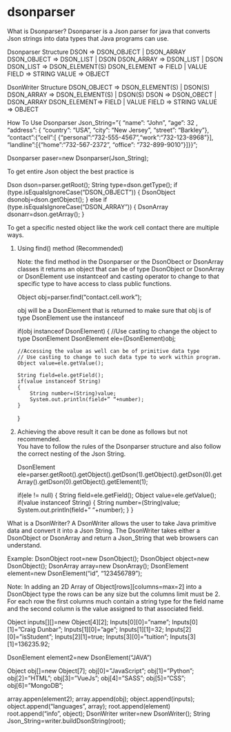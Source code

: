 # dsonparser
What is Dsonparser?
Dsonparser is a Json parser for java that converts Json strings into data types that Java programs can use.

Dsonparser Structure
DSON => DSON_OBJECT | DSON_ARRAY
DSON_OBJECT => DSON_LIST | DSON
DSON_ARRAY => DSON_LIST | DSON
DSON_LIST => DSON_ELEMENT(S)
DSON_ELEMENT => FIELD | VALUE
FIELD => STRING
VALUE => OBJECT

DsonWriter Structure
DSON_OBJECT => DSON_ELEMENT(S) | DSON(S)
DSON_ARRAY => DSON_ELEMENT(S) | DSON(S)
DSON => DSON_OBECT | DSON_ARRAY
DSON_ELEMENT=> FIELD | VALUE
FIELD => STRING
VALUE => OBJECT

How To Use Dsonparser
Json_String=”{ “name”: “John”, “age”: 32 , “address”: { “country”: “USA”, “city”: “New Jersey”, “street”: “Barkley”},  
              “contact”:{“cell”:[ {“personal”:“732-555-4567”,“work”:“732-123-8968”}], 
              “landline”:[{“home”:“732-567-2372”, “office”: “732-899-9010”}]}}”;
              
Dsonparser paser=new Dsonparser(Json_String);

To get entire Json object the best practice is

Dson dson=parser.getRoot();
String type=dson.getType();
if (type.isEqualsIgnoreCase(“DSON_OBJECT”))
{
	DsonObject dsonobj=dson.getObject();
}
else if (type.isEqualsIgnoreCase(“DSON_ARRAY”))
{
	DsonArray dsonarr=dson.getArray();
}


To get a specific nested object like the work cell contact there are multiple ways.
1)  Using find() method (Recommended)

    Note: the find method in the Dsonparser or the DsonObect or DsonArray classes it returns an object 
    that can be of type DsonObject or DsonArray or DsonElement use instantceof and casting operator 
    to change to that specific type to have access to class public functions.

    Object obj=parser.find(“contact.cell.work”);

	obj  will be a DsonElement that is returned
	to make sure that obj is of type DsonElement use the instanceof 

	if(obj instanceof DsonElement)
	{
		//Use casting to change the object to type DsonElement
		DsonElement ele=(DsonElement)obj; 
    
		//Accessing the value as well can be of primitive data type 
		// Use casting to change to such data type to work within program.
    	Object value=ele.getValue();
    
    	String field=ele.getField();
		if(value instanceof String)
		{
			String number=(String)value;
			System.out.println(field+” “+number);
		}
	}
  
2)	Achieving the above result it can be done as follows but not recommended.  
    You have to follow the rules of the Dsonparser structure and also follow the 
    correct nesting of the Json String.

	DsonElement ele=parser.getRoot().getObject().getDson(1).getObject().getDson(0).getArray().getDson(0).getObject().getElement(1);	

	if(ele != null)
	{
		String field=ele.getField();
		Object value=ele.getValue();
		if(value instanceof String)
		{
			String number=(String)value;
			System.out.println(field+” “+number);
		}
	}

What is a DsonWriter? 
A DsonWriter allows the user to take Java primitive data and convert it into a Json String.
The DsonWriter takes either a DsonObject or DsonArray and return a Json_String that web browsers can understand.

Example:
DsonObject root=new DsonObject();
DsonObject object=new DsonObject();
DsonArray array=new DsonArray();
DsonElement element=new DsonElement(“id”, “123456789”);

Note: In adding an 2D Array of Object[rows][columns=max=2] into a DsonObject type the 
rows can be any size but the columns limit must be 2. For each row the first columns 
much contain a string type for the field name and the second column is the value assigned
to that associated field.

Object inputs[][]=new Object[4][2];
Inputs[0][0]=”name”;
Inputs[0][1]=”Craig Dunbar”;
Inputs[1][0]=”age”;
Inputs[1][1]=32;
Inputs[2][0]=”isStudent”;
Inputs[2][1]=true;
Inputs[3][0]=”tuition”;
Inputs[3][1]=136235.92;

DsonElement element2=new DsonElement(“JAVA”)

Object obj[]=new Object[7];
obj[0]=”JavaScript”;
obj[1]=”Python”;
obj[2]=”HTML”;
obj[3]=”VueJs”;
obj[4]=”SASS”;
obj[5]=”CSS”;
obj[6]=”MongoDB”;

array.appen(element2);
array.append(obj);
object.append(inputs);
object.append(“languages”, array);
root.append(element)
root.append(“info”, object);
DsonWriter writer=new DsonWriter();
String Json_String=writer.buildDsonString(root);
